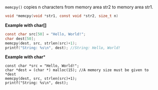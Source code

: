 ``memcpy()`` copies n characters from memory area str2 to memory area str1.

```c
void *memcpy(void *str1, const void *str2, size_t n)
```

**Example with char[]**

```c
const char src[50] = "Hello, World!";
char dest[50];
memcpy(dest, src, strlen(src)+1);
printf("String: %s\n", dest); //String: Hello, World!
```
**Example with char***
```
const char *src = "Hello, World!";
char *dest = (char *) malloc(15); //A memory size must be given to *dest
memcpy(dest, src, strlen(src)+1);
printf("String: %s\n", dest);
```

